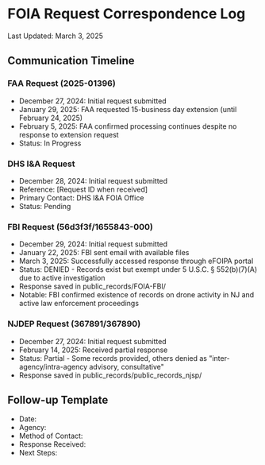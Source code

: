 # FOIA Request Correspondence Log
Last Updated: March 3, 2025

## Communication Timeline

### FAA Request (2025-01396)
- December 27, 2024: Initial request submitted
- January 29, 2025: FAA requested 15-business day extension (until February 24, 2025)
- February 5, 2025: FAA confirmed processing continues despite no response to extension request
- Status: In Progress

### DHS I&A Request
- December 28, 2024: Initial request submitted
- Reference: [Request ID when received]
- Primary Contact: DHS I&A FOIA Office
- Status: Pending

### FBI Request (56d3f3f/1655843-000)
- December 29, 2024: Initial request submitted
- January 22, 2025: FBI sent email with available files
- March 3, 2025: Successfully accessed response through eFOIPA portal
- Status: DENIED - Records exist but exempt under 5 U.S.C. § 552(b)(7)(A) due to active investigation
- Response saved in public_records/FOIA-FBI/
- Notable: FBI confirmed existence of records on drone activity in NJ and active law enforcement proceedings

### NJDEP Request (367891/367890)
- December 27, 2024: Initial request submitted
- February 14, 2025: Received partial response
- Status: Partial - Some records provided, others denied as "inter-agency/intra-agency advisory, consultative"
- Response saved in public_records/public_records_njsp/

## Follow-up Template
- Date:
- Agency:
- Method of Contact:
- Response Received:
- Next Steps:
